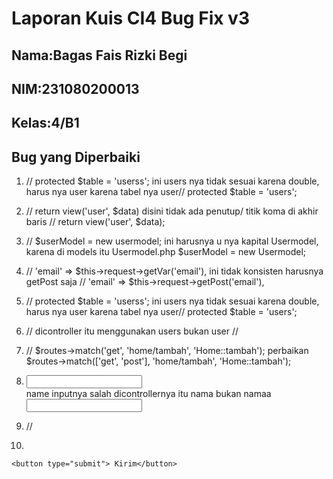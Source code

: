 # Laporan Kuis CI4 Bug Fix v3

## Nama:Bagas Fais Rizki Begi
## NIM:231080200013
## Kelas:4/B1

## Bug yang Diperbaiki

1.  // protected $table = 'userss'; ini users nya tidak sesuai karena double, harus nya user karena tabel nya user//
    protected $table = 'users'; 

2.  // return view('user', $data) disini tidak ada penutup/ titik koma di akhir baris //
        return view('user', $data);

3.  // $userModel = new usermodel; ini harusnya u nya kapital Usermodel, karena di models itu Usermodel.php
        $userModel = new Usermodel; 

4. // 'email' => $this->request->getVar('email'), ini tidak konsisten harusnya getPost saja //
       'email' => $this->request->getPost('email'),

5. // protected $table = 'userss'; ini users nya tidak sesuai karena double, harus nya user karena tabel nya user//
        protected $table = 'users'; 

6. // <?php foreach($user as $u): ?> dicontroller itu menggunakan users bukan user //    
        <?php foreach($users as $u): ?>

7. // $routes->match('get', 'home/tambah', 'Home::tambah'); perbaikan
    $routes->match(['get', 'post'], 'home/tambah', 'Home::tambah');

8. <input type="text" name="namaa"><br> name inputnya salah dicontrollernya itu nama bukan namaa 
     <input type="text" name="nama"><br>
9. // <!-- // <input type="text" name="nama" required><br> tambahan, lebih baik tambahkan required agar form tidak boleh kosong -->

10.   <!-- <button>Kirim</button> menambahkan type submit -->
    <button type="submit"> Kirim</button>
